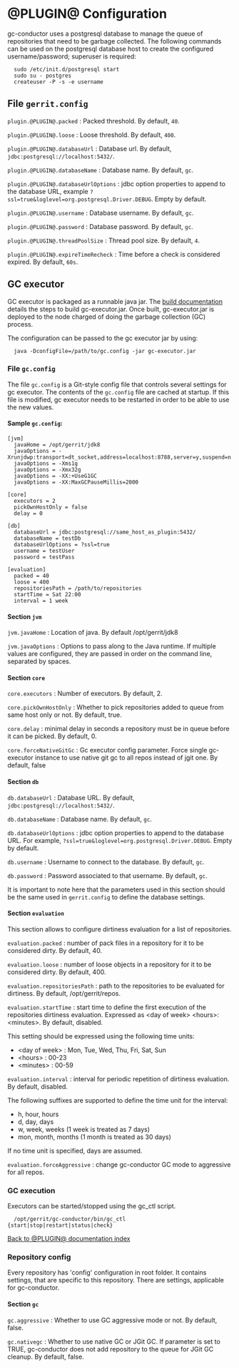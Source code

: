 @PLUGIN@ Configuration
======================

gc-conductor uses a postgresql database to manage the queue of repositories that
need to be garbage collected. The following commands can be used on the postgresql
database host to create the configured username/password; superuser is required:

```
  sudo /etc/init.d/postgresql start
  sudo su - postgres
  createuser -P -s -e username
```

File `gerrit.config`
--------------------

`plugin.@PLUGIN@.packed`
:  Packed threshold. By default, `40`.

`plugin.@PLUGIN@.loose`
:  Loose threshold. By default, `400`.

`plugin.@PLUGIN@.databaseUrl`
:  Database url. By default, `jdbc:postgresql://localhost:5432/`.

`plugin.@PLUGIN@.databaseName`
:  Database name. By default, `gc`.

`plugin.@PLUGIN@.databaseUrlOptions`
:  jdbc option properties to append to the database URL, example
`?ssl=true&loglevel=org.postgresql.Driver.DEBUG`. Empty by default.

`plugin.@PLUGIN@.username`
:  Database username. By default, `gc`.

`plugin.@PLUGIN@.password`
:  Database password. By default, `gc`.

`plugin.@PLUGIN@.threadPoolSize`
:  Thread pool size. By default, `4`.

`plugin.@PLUGIN@.expireTimeRecheck`
:  Time before a check is considered expired. By default, `60s`.

GC executor
--------------------

GC executor is packaged as a runnable java jar. The [build documentation][build]
details the steps to build gc-executor.jar. Once built, gc-executor.jar is deployed
to the node charged of doing the garbage collection (GC) process.

The configuration can be passed to the gc executor jar by using:

```
  java -DconfigFile=/path/to/gc.config -jar gc-executor.jar
```

### File `gc.config`

The file `gc.config` is a Git-style config file that controls several settings for
gc executor. The contents of the `gc.config` file are cached at startup. If this
file is modified, gc executor needs to be restarted in order to be able to use the
new values.

#### Sample `gc.config`:

```
[jvm]
  javaHome = /opt/gerrit/jdk8
  javaOptions = -Xrunjdwp:transport=dt_socket,address=localhost:8788,server=y,suspend=n
  javaOptions = -Xms1g
  javaOptions = -Xmx32g
  javaOptions = -XX:+UseG1GC
  javaOptions = -XX:MaxGCPauseMillis=2000

[core]
  executors = 2
  pickOwnHostOnly = false
  delay = 0

[db]
  databaseUrl = jdbc:postgresql://same_host_as_plugin:5432/
  databaseName = testDb
  databaseUrlOptions = ?ssl=true
  username = testUser
  password = testPass

[evaluation]
  packed = 40
  loose = 400
  repositoriesPath = /path/to/repositories
  startTime = Sat 22:00
  interval = 1 week
```

#### Section `jvm`

`jvm.javaHome`
:       Location of java. By default /opt/gerrit/jdk8

`jvm.javaOptions`
:       Options to pass along to the Java runtime. If multiple values are
configured, they are passed in order on the command line, separated by spaces.

#### Section `core`

`core.executors`
:       Number of executors. By default, 2.

`core.pickOwnHostOnly`
:       Whether to pick repositories added to queue from same host only or not.
By default, true.

`core.delay`
:       minimal delay in seconds a repository must be in queue before it can be
picked. By default, 0.

`core.forceNativeGitGc`
:       Gc executor config parameter. Force single gc-executor instance to use native
git gc to all repos instead of jgit one. By default, false

#### Section `db`

`db.databaseUrl`
:  Database URL. By default, `jdbc:postgresql://localhost:5432/`.

`db.databaseName`
:       Database name. By default, `gc`.

`db.databaseUrlOptions`
:  jdbc option properties to append to the database URL. For example,
`?ssl=true&loglevel=org.postgresql.Driver.DEBUG`. Empty by default.

`db.username`
:       Username to connect to the database. By default, `gc`.

`db.password`
:       Password associated to that username. By default, `gc`.

It is important to note here that the parameters used in this section should be
the same used in `gerrit.config` to define the database settings.

#### Section `evaluation`

This section allows to configure dirtiness evaluation for a list of repositories.

`evaluation.packed`
:       number of pack files in a repository for it to be considered dirty. By
default, 40.

`evaluation.loose`
:       number of loose objects in a repository for it to be considered dirty.
By default, 400.

`evaluation.repositoriesPath`
:       path to the repositories to be evaluated for dirtiness. By default,
/opt/gerrit/repos.

`evaluation.startTime`
:       start time to define the first execution of the repositories dirtiness
evaluation. Expressed as &lt;day of week> &lt;hours>:&lt;minutes>. By default,
disabled.

This setting should be expressed using the following time units:

  * &lt;day of week> : Mon, Tue, Wed, Thu, Fri, Sat, Sun
  * &lt;hours> : 00-23
  * &lt;minutes> : 00-59

`evaluation.interval`
:       interval for periodic repetition of dirtiness evaluation. By default,
disabled.

The following suffixes are supported to define the time unit for the interval:

 * h, hour, hours
 * d, day, days
 * w, week, weeks (1 week is treated as 7 days)
 * mon, month, months (1 month is treated as 30 days)

If no time unit is specified, days are assumed.

`evaluation.forceAggressive`
: change gc-conductor GC mode to aggressive for all repos.

### GC execution

Executors can be started/stopped using the gc_ctl script.

```
  /opt/gerrit/gc-conductor/bin/gc_ctl {start|stop|restart|status|check}
```

[Back to @PLUGIN@ documentation index][index]

[build]: build.html
[index]: index.html

### Repository config

Every repository has 'config' configuration in root folder. It contains settings, that are specific
to this repository. There are settings, applicable for gc-conductor.

#### Section `gc`

`gc.aggressive`
:       Whether to use GC aggressive mode or not. By default, false.

`gc.nativegc`
:       Whether to use native GC or JGit GC. If parameter is set to TRUE, gc-conductor does not add
repository to the queue for JGit GC cleanup. By default, false.
